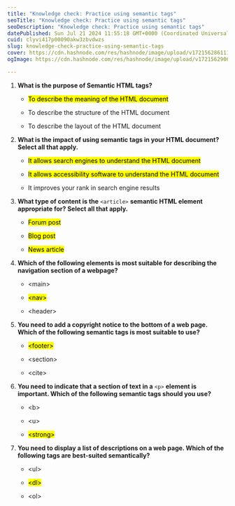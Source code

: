 ```yaml
---
title: "Knowledge check: Practice using semantic tags"
seoTitle: "Knowledge check: Practice using semantic tags"
seoDescription: "Knowledge check: Practice using semantic tags"
datePublished: Sun Jul 21 2024 11:55:18 GMT+0000 (Coordinated Universal Time)
cuid: clyvi417p00090akw3zbvdwzs
slug: knowledge-check-practice-using-semantic-tags
cover: https://cdn.hashnode.com/res/hashnode/image/upload/v1721562861113/49c4dbf7-cb9f-4be4-ab11-d309798bebb4.png
ogImage: https://cdn.hashnode.com/res/hashnode/image/upload/v1721562906010/90e420b7-b57d-421c-870e-154612a4d483.png

---
```


1. **What is the purpose of Semantic HTML tags?**
    
    * <mark>To describe the meaning of the HTML document</mark>
        
    * To describe the structure of the HTML document
        
    * To describe the layout of the HTML document
        
2. **What is the impact of using semantic tags in your HTML document? Select all that apply.**
    
    * <mark>It allows search engines to understand the HTML document</mark>
        
    * <mark>It allows accessibility software to understand the HTML document</mark>
        
    * It improves your rank in search engine results
        
3. **What type of content is the** `<article>` **semantic HTML element appropriate for? Select all that apply.**
    
    * <mark>Forum post</mark>
        
    * <mark>Blog post</mark>
        
    * <mark>News article</mark>
        
4. **Which of the following elements is most suitable for describing the navigation section of a webpage?**
    
    * &lt;main&gt;
        
    * <mark>&lt;nav&gt;</mark>
        
    * &lt;header&gt;
        
5. **You need to add a copyright notice to the bottom of a web page. Which of the following semantic tags is most suitable to use?**
    
    * <mark>&lt;footer&gt;</mark>
        
    * &lt;section&gt;
        
    * &lt;cite&gt;
        
6. **You need to indicate that a section of text in a** `<p>` **element is important. Which of the following semantic tags should you use?**
    
    * &lt;b&gt;
        
    * &lt;u&gt;
        
    * <mark>&lt;strong&gt;</mark>
        
7. **You need to display a list of descriptions on a web page. Which of the following tags are best-suited semantically?**
    
    * &lt;ul&gt;
        
    * <mark>&lt;dl&gt;</mark>
        
    * &lt;ol&gt;